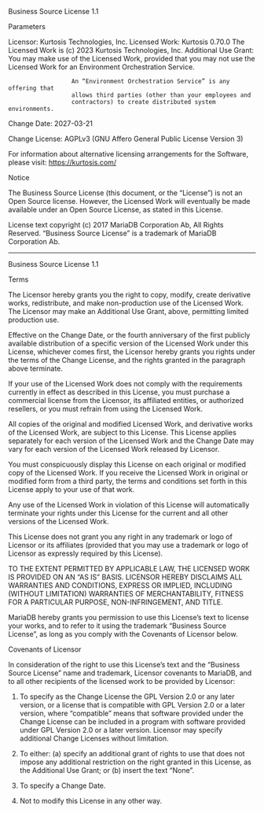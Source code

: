 Business Source License 1.1

Parameters

Licensor:             Kurtosis Technologies, Inc.
Licensed Work:        Kurtosis 0.70.0
The Licensed Work is (c) 2023 Kurtosis Technologies, Inc.
Additional Use Grant: You may make use of the Licensed Work, provided that
you may not use the Licensed Work for an Environment Orchestration Service.

                      An “Environment Orchestration Service” is any offering that
                      allows third parties (other than your employees and
                      contractors) to create distributed system environments.

Change Date:          2027-03-21

Change License:       AGPLv3 (GNU Affero General Public License Version 3)

For information about alternative licensing arrangements for the Software,
please visit: https://kurtosis.com/

Notice

The Business Source License (this document, or the “License”) is not an Open
Source license. However, the Licensed Work will eventually be made available
under an Open Source License, as stated in this License.

License text copyright (c) 2017 MariaDB Corporation Ab, All Rights Reserved.
“Business Source License” is a trademark of MariaDB Corporation Ab.

-----------------------------------------------------------------------------

Business Source License 1.1

Terms

The Licensor hereby grants you the right to copy, modify, create derivative
works, redistribute, and make non-production use of the Licensed Work. The
Licensor may make an Additional Use Grant, above, permitting limited
production use.

Effective on the Change Date, or the fourth anniversary of the first publicly
available distribution of a specific version of the Licensed Work under this
License, whichever comes first, the Licensor hereby grants you rights under
the terms of the Change License, and the rights granted in the paragraph
above terminate.

If your use of the Licensed Work does not comply with the requirements
currently in effect as described in this License, you must purchase a
commercial license from the Licensor, its affiliated entities, or authorized
resellers, or you must refrain from using the Licensed Work.

All copies of the original and modified Licensed Work, and derivative works
of the Licensed Work, are subject to this License. This License applies
separately for each version of the Licensed Work and the Change Date may vary
for each version of the Licensed Work released by Licensor.

You must conspicuously display this License on each original or modified copy
of the Licensed Work. If you receive the Licensed Work in original or
modified form from a third party, the terms and conditions set forth in this
License apply to your use of that work.

Any use of the Licensed Work in violation of this License will automatically
terminate your rights under this License for the current and all other
versions of the Licensed Work.

This License does not grant you any right in any trademark or logo of
Licensor or its affiliates (provided that you may use a trademark or logo of
Licensor as expressly required by this License).

TO THE EXTENT PERMITTED BY APPLICABLE LAW, THE LICENSED WORK IS PROVIDED ON
AN “AS IS” BASIS. LICENSOR HEREBY DISCLAIMS ALL WARRANTIES AND CONDITIONS,
EXPRESS OR IMPLIED, INCLUDING (WITHOUT LIMITATION) WARRANTIES OF
MERCHANTABILITY, FITNESS FOR A PARTICULAR PURPOSE, NON-INFRINGEMENT, AND
TITLE.

MariaDB hereby grants you permission to use this License’s text to license
your works, and to refer to it using the trademark “Business Source License”,
as long as you comply with the Covenants of Licensor below.

Covenants of Licensor

In consideration of the right to use this License’s text and the “Business
Source License” name and trademark, Licensor covenants to MariaDB, and to all
other recipients of the licensed work to be provided by Licensor:

1. To specify as the Change License the GPL Version 2.0 or any later version,
   or a license that is compatible with GPL Version 2.0 or a later version,
   where “compatible” means that software provided under the Change License can
   be included in a program with software provided under GPL Version 2.0 or a
   later version. Licensor may specify additional Change Licenses without
   limitation.

2. To either: (a) specify an additional grant of rights to use that does not
   impose any additional restriction on the right granted in this License, as
   the Additional Use Grant; or (b) insert the text “None”.

3. To specify a Change Date.

4. Not to modify this License in any other way.